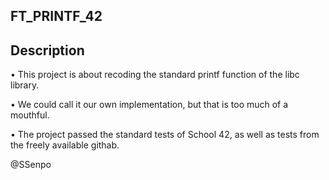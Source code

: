 ## FT_PRINTF_42

## Description

• This project is about recoding the standard printf function of the libc library.

• We could call it our own implementation, but that is too much of a mouthful.

• The project passed the standard tests of School 42, as well as tests from the freely available githab.

@SSenpo
